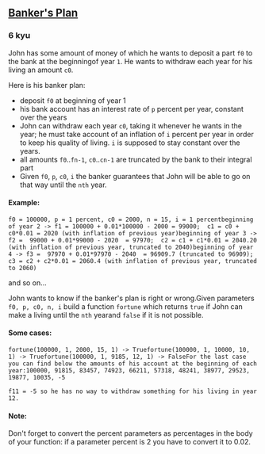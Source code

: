 <h2><a href=https://www.codewars.com/kata/56445c4755d0e45b8c00010a/train/javascript target="_blank">Banker's Plan</a></h2><h3>6 kyu</h3><p>John has some amount of money of which he wants to deposit a part <code>f0</code> to the bank at the beginningof year <code>1</code>. He wants to withdraw each year for his living an amount <code>c0</code>.</p><p>Here is his banker plan:</p><ul><li>deposit <code>f0</code> at beginning of year 1</li><li>his bank account has an interest rate of <code>p</code> percent per year, constant over the years</li><li>John can withdraw each year <code>c0</code>, taking it whenever he wants in the year; he must take account of an inflation of <code>i</code> percent per year in order to keep his quality of living. <code>i</code> is supposed to stay constant over the years.</li><li>all amounts <code>f0</code>..<code>fn-1</code>, <code>c0</code>..<code>cn-1</code> are truncated by the bank to their integral part</li><li>Given <code>f0</code>, <code>p</code>, <code>c0</code>, <code>i</code> the banker guarantees that John will be able to go on that way until the <code>nth</code> year.</li></ul><h4 id="example">Example:</h4><pre><code>f0 = 100000, p = 1 percent, c0 = 2000, n = 15, i = 1 percentbeginning of year 2 -&gt; f1 = 100000 + 0.01*100000 - 2000 = 99000;  c1 = c0 + c0*0.01 = 2020 (with inflation of previous year)beginning of year 3 -&gt; f2 =  99000 + 0.01*99000 - 2020  = 97970;  c2 = c1 + c1*0.01 = 2040.20 (with inflation of previous year, truncated to 2040)beginning of year 4 -&gt; f3 =  97970 + 0.01*97970 - 2040  = 96909.7 (truncated to 96909); c3 = c2 + c2*0.01 = 2060.4 (with inflation of previous year, truncated to 2060)</code></pre><p>and so on...</p><p>John wants to know if the banker's plan is right or wrong.Given parameters <code>f0, p, c0, n, i</code> build a function <code>fortune</code> which returns <code>true</code> if John can make a living until the <code>nth</code> yearand <code>false</code> if it is not possible.</p><h4 id="some-cases">Some cases:</h4><pre><code>fortune(100000, 1, 2000, 15, 1) -&gt; Truefortune(100000, 1, 10000, 10, 1) -&gt; Truefortune(100000, 1, 9185, 12, 1) -&gt; FalseFor the last case you can find below the amounts of his account at the beginning of each year:100000, 91815, 83457, 74923, 66211, 57318, 48241, 38977, 29523, 19877, 10035, -5</code></pre><pre><code>f11 = -5 so he has no way to withdraw something for his living in year 12.</code></pre><h4 id="note">Note:</h4><p>Don't forget to convert the percent parameters as percentages in the body of your function: if a parameter percent is 2 you have to convert it to 0.02.</p>